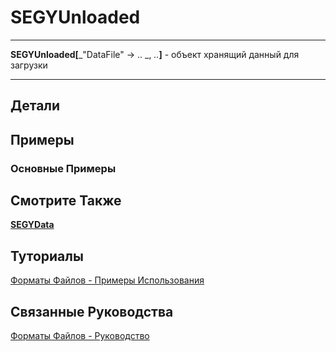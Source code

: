 # SEGYUnloaded

---

**SEGYUnloaded[**_"DataFile" -> .. _, _.._**]** - объект хранящий данный для загрузки

---

## Детали

## Примеры

### Основные Примеры

## Смотрите Также

**[SEGYData](./SEGYData.md)**

## Туториалы

[Форматы Файлов - Примеры Использования](../../Tutorials/ExampleOfUse.md)

## Связанные Руководства

[Форматы Файлов - Руководство](../../Guides/Guide.md)
